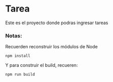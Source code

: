 # Tarea

Este es el proyecto donde podras ingresar tareas 

### Notas:
Recuerden reconstruir los módulos de Node
```
npm install
```

Y para construir el build, recueren:
```
npm run build
```